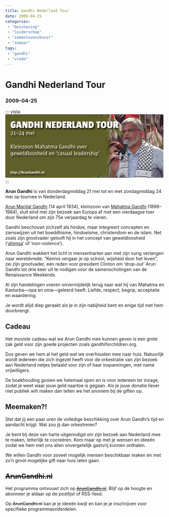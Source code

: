 ```yaml
---
title: Gandhi Nederland Tour
date: 2009-04-25
categories:
 - "beschaving"
 - "leiderschap"
 - "samenlevenskunst"
 - "zomaar"
tags:
 - "gandhi"
 - "vrede"
---
```


# Gandhi Nederland Tour
### 2009-04-25

::: vista
<img src="gandhi-aardbron-vista.jpg">
:::

**Arun Gandhi** is van donderdagmiddag 21 mei tot en met zondagmiddag 24 mei op tournee in Nederland.

[Arun Manilal Gandhi](http://en.wikipedia.org/wiki/Arun_Gandhi "Wikipedia » Arun Gandhi") (14 april 1934), kleinzoon van [Mahatma Gandhi](http://nl.wikipedia.org/wiki/Mahatma_Gandhi "Wikipedia » Mahatma Gandhi") (1896–1984), sluit eind mei zijn bezoek aan Europa af met een vierdaagse toer door Nederland om zijn 75e verjaardag te vieren.

Gandhi beschouwt zichzelf als hindoe, maar integreert concepten en zienswijzen uit het boeddhisme, hindoeïsme, christendom en de islam. Net zoals zijn grootvader gelooft hij in het concept van geweldloosheid (‘[ahimsa](https://nl.wikipedia.org/wiki/Ahimsa)’ of ‘non-violence’).

Arun Gandhi wakkert het licht in mensenharten aan met zijn vurig verlangen naar wereldvrede. “Kennis vergaar je op school, wijsheid door het leven”, zei zijn grootvader, een reden voor president Clinton om ‘drop-out’ Arun Gandhi tot drie keer uit te nodigen voor de samenscholingen van de Renaissance Weekends.

Al zijn handelingen voeren onvermijdelijk terug naar wat hij van Mahatma en Kasturba—opa en oma—geleerd heeft. Liefde, respect, begrip, acceptatie en waardering.

Je wordt alijd diep geraakt als je in zijn nabijheid bent en enige tijd met hem doorbrengt.

## Cadeau
Het mooiste cadeau wat we Arun Gandhi mee kunnen geven is een grote zak geld voor zijn goede projecten zoals gandhiforchildren.org.

Dus geven we hem al het geld wat we overhouden mee naar huis. Natuurlijk wordt iedereen die zich ingezet heeft voor de orkestratie van zijn bezoek aan Nederland netjes betaald voor zijn of haar inspanningen, met name vrijwilligers.

De boekhouding gooien we helemaal open en is voor iedereen ter inzage, zodat je weet waar jouw geld naartoe is gegaan. Als je jouw donatie liever niet publiek wilt maken dan tellen we het anoniem bij de giften op.

## Meemaken?!
Stel dat jij een paar uren de volledige beschikking over Arun Gandhi’s tijd en aandacht krijgt. Wat zou jij dan orkestreren?

Je bent bij deze van harte uitgenodigd om zijn bezoek aan Nederland mee te maken, letterlijk te cocreëren. Kom maar op met je wensen en ideeën zodat we hem met ons allen onvergetelijk gastvrij kunnen onthalen.

We willen Gandhi voor zoveel mogelijk mensen beschikbaar maken én met zo’n groot mogelijke gift naar huis laten gaan.

## ~~ArunGandhi.nl~~
 Het programma ontvouwt zich op ~~[ArunGandhi.nl](http://ArunGandhi.nl/)~~. Blijf op de hoogte en abonneer je aldaar op de postlijst of RSS-feed.

Op ~~ArunGandhi.nl~~ kan je je ideeën kwijt en kan je je inschrijven voor specifieke programmaonderdelen.
